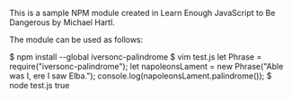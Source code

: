 This is a sample NPM module created in Learn Enough JavaScript to Be Dangerous by Michael Hartl.

The module can be used as follows:

$ npm install --global iversonc-palindrome
$ vim test.js
let Phrase = require("iversonc-palindrome");
let napoleonsLament = new Phrase("Able was I, ere I saw Elba.");
console.log(napoleonsLament.palindrome());
$ node test.js
true
